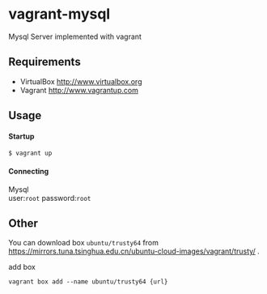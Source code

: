 # vagrant-mysql

Mysql Server implemented with vagrant

Requirements
------------
* VirtualBox <http://www.virtualbox.org>
* Vagrant <http://www.vagrantup.com>

Usage
-----
#### Startup

```
$ vagrant up
```
#### Connecting
Mysql   
user:`root` password:`root`

Other
-----
You can download box `ubuntu/trusty64` from https://mirrors.tuna.tsinghua.edu.cn/ubuntu-cloud-images/vagrant/trusty/  .

add box 
```
vagrant box add --name ubuntu/trusty64 {url}
```
